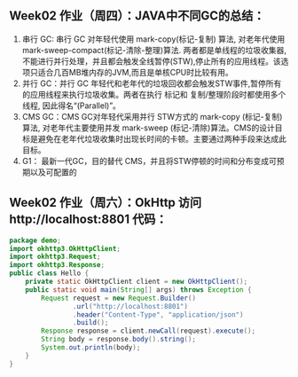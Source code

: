 ## Week02 作业（周四）：JAVA中不同GC的总结：
1. 串行 GC: 串行 GC 对年轻代使用 mark-copy(标记-复制) 算法, 对老年代使用 mark-sweep-compact(标记-清除-整理)算法. 两者都是单线程的垃圾收集器,不能进行并行处理，并且都会触发全线暂停(STW),停止所有的应用线程。该选项只适合几百MB堆内存的JVM,而且是单核CPU时比较有用。
2. 并行 GC：并行 GC 年轻代和老年代的垃圾回收都会触发STW事件,暂停所有的应用线程来执行垃圾收集。两者在执行 标记和 复制/整理阶段时都使用多个线程, 因此得名“(Parallel)”。
3. CMS GC：CMS GC对年轻代采用并行 STW方式的 mark-copy (标记-复制)算法, 对老年代主要使用并发 mark-sweep (标记-清除)算法。CMS的设计目标是避免在老年代垃圾收集时出现长时间的卡顿。主要通过两种手段来达成此目标。
4. G1： 最新一代GC，目的替代 CMS，并且将STW停顿的时间和分布变成可预期以及可配置的

## Week02 作业（周六）：OkHttp 访问 http://localhost:8801 代码：

```java
package demo;
import okhttp3.OkHttpClient;
import okhttp3.Request;
import okhttp3.Response;
public class Hello {
    private static OkHttpClient client = new OkHttpClient();
    public static void main(String[] args) throws Exception {
        Request request = new Request.Builder()
                .url("http://localhost:8801")
                .header("Content-Type", "application/json")
                .build();
        Response response = client.newCall(request).execute();
        String body = response.body().string();
        System.out.println(body);
    }
}
```

